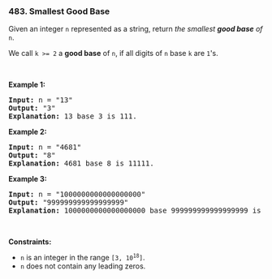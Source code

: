 <h3 align="left"> 483. Smallest Good Base</h3>
<div><p>Given an integer <code>n</code> represented as a string, return <em>the smallest <strong>good base</strong> of</em> <code>n</code>.</p>

<p>We call <code>k &gt;= 2</code> a <strong>good base</strong> of <code>n</code>, if all digits of <code>n</code> base <code>k</code> are <code>1</code>'s.</p>

<p>&nbsp;</p>
<p><strong>Example 1:</strong></p>

<pre><strong>Input:</strong> n = "13"
<strong>Output:</strong> "3"
<strong>Explanation:</strong> 13 base 3 is 111.
</pre>

<p><strong>Example 2:</strong></p>

<pre><strong>Input:</strong> n = "4681"
<strong>Output:</strong> "8"
<strong>Explanation:</strong> 4681 base 8 is 11111.
</pre>

<p><strong>Example 3:</strong></p>

<pre><strong>Input:</strong> n = "1000000000000000000"
<strong>Output:</strong> "999999999999999999"
<strong>Explanation:</strong> 1000000000000000000 base 999999999999999999 is 11.
</pre>

<p>&nbsp;</p>
<p><strong>Constraints:</strong></p>

<ul>
	<li><code>n</code> is an integer in the range <code>[3, 10<sup>18</sup>]</code>.</li>
	<li><code>n</code> does not contain any leading zeros.</li>
</ul>
</div>